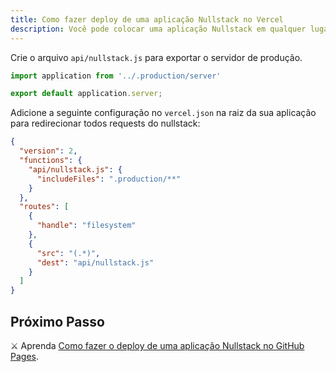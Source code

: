 ```yaml
---
title: Como fazer deploy de uma aplicação Nullstack no Vercel
description: Você pode colocar uma aplicação Nullstack em qualquer lugar. Faça deploy da sua applicação no Vercel, Heroku, AWS, Azure, GitHub pages, ou em qualquer outro lugar.
---
```


Crie o arquivo `api/nullstack.js` para exportar o servidor de produção.

```js
import application from '../.production/server'

export default application.server;
```

Adicione a seguinte configuração no `vercel.json` na raiz da sua aplicação para redirecionar todos requests do nullstack:

```json
{
  "version": 2,
  "functions": {
    "api/nullstack.js": {
      "includeFiles": ".production/**"
    }
  },
  "routes": [
    {
      "handle": "filesystem"
    },
    {
      "src": "(.*)",
      "dest": "api/nullstack.js"
    }
  ]
}
```

## Próximo Passo

⚔ Aprenda [Como fazer o deploy de uma aplicação Nullstack no GitHub Pages](/pt-br/como-fazer-deploy-github-pages).